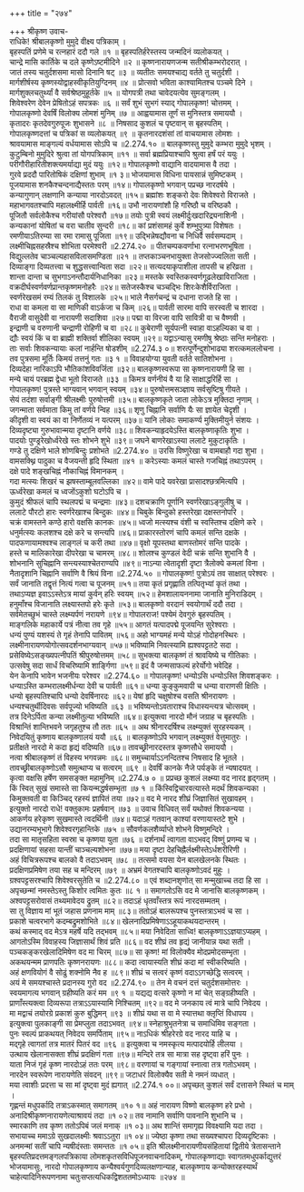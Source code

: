 +++
title = "२७४"

+++
श्रीकृष्ण उवाच-  
राधिके! श्रीबालकृष्णो मुमुदे वीक्ष्य पत्रिकाम् ।  
बृहस्पतिं प्रणेमे च रत्नहारं ददौ गले ॥१ ॥
बृहस्पतिर्हरेस्तस्य जन्मदिनं व्यलोकयत् ।  
चान्द्रे मासि कार्तिके च दले कृष्णेऽष्टमीदिने ॥२ ॥
कृष्णनारायणजन्म सतीश्रीकम्भरोदरात् ।  
जातं तस्य चतुर्दशसमा मासो दिनानि षट् ॥३ ॥
व्यतीतः समयश्चाद्य वर्तते तु चतुर्दशी ।  
मार्गशीर्षस्य कृष्णस्योद्वाहस्वीकृतियुग्दिनम् ॥४ ॥
प्रोत्सवो भविता काश्यामितश्च पञ्चमे दिने ।  
मार्गशुक्लचतुर्थ्यां वै सर्वश्रेष्ठमुहूर्तके ॥५ ॥
योगपत्री तथा चावेदयत्येव सुमङ्गलम् ।  
शिवेश्वरेण देवेन प्रेषितोऽहं सपत्रकः ॥६ ॥
सर्वं शुभं सुभगं स्याद् गोपालकृष्ण! चोत्तमम् ।  
गोपालकृष्णो देवर्षिं विलोक्य लोमशं मुनिम् ॥७ ॥
आह्वयामास तूर्णं स मुनिस्तत्र समाययौ ।  
कृतादरः कृतदेवगुरुपूजः शुभासने ॥८ ॥
निषसाद कुशलं च पृष्टवान् स बृहस्पतिम् ।  
गोपालकृष्णदत्तां च पत्रिकां स व्यलोकयत् ॥९ ॥
कृतनारदशंसां तां वाचयामास लोमशः ।  
श्रावयामास माङ्गल्यं वर्धयामास सोऽपि च ॥2.274.१० ॥
बालकृष्णस्तु मुमुदे कम्भरा मुमुदे भृशम् ।  
कुटुम्बिनो मुमुदिरे श्रुत्वा तां योगपत्रिकाम् ॥११ ॥
सर्वा ब्रह्मप्रियाश्चापि श्रुत्वा हर्षं परं ययुः ।  
परीगौरीहारितीशक्त्यमर्याद्या मुदं ययुः ॥१२॥
गोपालकृष्णो वाद्यानि वादयामास वै तदा ।  
गुरवे प्रददौ पारितोषिकं दक्षिणां शुभाम् ॥१ ३॥
भोजयामास विधिना पायसान्नं सुमिष्टकम् ।  
पूजयामास शनकैश्चन्दनाद्यैस्ततः परम् ॥१४॥
गोपालकृष्णो भगवान् पप्रच्छ नारदर्षये ।  
कन्यागुणान् लक्षणानि कन्याया नारदोऽवदत् ॥१५॥
ब्रह्मांशः शङ्करो देवः शिवेश्वरो विराजते ।  
महाभागवतश्चापि महालक्ष्मीर्हि पार्वती ॥१६॥
उभौ नारायणांशौ हि गरिष्ठौ च वरिष्ठकौ ।  
पूजितौ सर्वलोकैश्च गरीयांसौ परेश्वरौ ॥१७॥
तयोः पुत्री स्वयं लक्ष्मीर्दुःखदारिद्र्यनाशिनी ।  
कन्यकानां योषितां च वरा चातीव सुन्दरी ॥१८॥
कां प्रशंसामहं कुर्वे शम्भुपुत्र्या विशेषतः ।  
रमणीयाऽतिरम्या सा रमा रामासु पूजिता ॥१९॥
उद्भिन्नेषद्यौवना च निधिर्वै सर्वसम्पदाम् ।  
लक्ष्मीचिह्नसहस्रैश्च शोभिता परमेश्वरी ॥2.274.२० ॥
पीतचम्पकवर्णाभा रत्नाभरणभूषिता ।  
विद्युल्लतेव चाञ्चल्यहासविलासमण्डिता ॥२१ ॥
तप्तकाञ्चनभायुक्ता तेजसोज्ज्वलिता सती ।  
दिव्याङ्गा दिव्यतत्त्वा च शुद्धसत्त्वान्विता सदा ॥२२॥
सत्यदयाकृपाशीला तापसी च हरिव्रता ।  
शान्ता दान्ता च सुभगाऽनन्तौदार्यनिधानिका ॥२३॥
मस्तके स्वस्तिकस्वर्णगूढलेखाविराजिता ।  
वक्रदीर्घस्वर्णवर्णप्रान्तकृष्णमनोहरैः ॥२४॥
सतेजस्कैश्च चञ्चद्भिः शिरःकेशैर्विराजिता ।  
स्वर्णरेखसमं रम्यं तिलकं तु विशालके ॥२५॥
भाले नैसर्गचन्द्रं च दधाना राजते हि सा ।  
राधा वा कमला वा सा माणिकी वाऽर्कजा च किम् ॥२६॥
पार्वती सारमा वापि सरस्वती च शारदा ।  
वैराजी वासुदेवी वा नारायणी सदाशिवा ॥२७॥
पद्मा वा विरजा वापि सावित्री वा च वैष्णवी ।  
इन्द्राणी च वरुणानी चन्द्राणी रोहिणी च वा ॥२८॥
कुबेराणी सूर्यपत्नी स्वाहा वाऽहल्यिका च वा ।  
द्यौः स्वयं किं च वा ब्राह्मी शक्तिर्वा शीलिका स्वयम् ॥२९॥
यद्वाऽन्यासु रमणीषु श्रेष्ठाः सन्ति मनोहराः ।  
ताः सर्वाः शिवकन्यायाः कलां नार्हन्ति षोडशीम् ॥2.274.३ ०॥
शरत्पूर्णेन्दुशोभाढ्या शरत्कमललोचना ।  
तव पुत्रसमा मूर्तिः किमयं तत्तनुं गतः ॥३ १ ॥
विवाहयोग्या युवती वर्तते सातिशोभना ।  
दिव्यदेहा नारिकाऽपि भौतिकांशविवर्जिता ॥३२॥
बालकृष्णस्वरूपा सा कृष्णनारायणी हि सा ।  
मन्ये चायं परब्रह्म द्वेधा भूतो विराजते ॥३३ ॥
किमत्र वर्णनीयं वै या हि साक्षाद्धरिर्हि सा ।  
गोपालकृष्ण! पुत्रस्ते भाग्यवान् भगवान् स्वयम् ॥३४॥
पुरुषोत्तमसञ्ज्ञाय सर्वसृष्टिषु गीयते ।  
सेयं तदंशा सर्वाङ्गी श्रीलक्ष्मीः पुरुषोत्तमी ॥३५॥
बालकृष्णकृते जाता लोकेऽत्र मुक्तिदा नृणाम् ।  
जगन्माता सर्वमाता किमु तां वर्णये न्विह ॥३६॥
शृणु चिह्नानि सर्वाणि यैः सा ज्ञायेत चेदृशी ।  
कीदृशी वा स्वयं का वा निर्णेतव्यं न यत्परम् ॥३७॥
यानि लोकाः समाकर्ण्य मुक्तिमीयुर्न संशयः ।  
दिव्यदृष्ट्या गुरुभावान्मया दृष्टानि वर्णये ॥३८॥
शिवकन्याहृदयेऽस्ति बालकृष्णाकृतिः शुभा ।  
पादयोः पुण्ड्ररेखोर्ध्वरेखे स्तः शोभने शुभे ॥३९॥
जघने बाणरेखाऽस्या ललाटे मुकुटाकृतिः ।  
गण्डे तु दक्षिणे भाले शोणबिन्दुः प्रशोभते ॥2.274.४० ॥
उरसि विष्णुरेखा च वामबाहौ गदा शुभा ।  
वामसक्थ्नि पादुका च वैजयन्ती हृदि स्थिता ॥४१ ॥
करेऽस्याः कमलं चास्ते गजचिह्नं तथाऽपरम् ।  
दक्षे पादे शङ्खचिह्नं नौकाचिह्नं विमानकम् ।  
गदा मत्स्यः शिखरं च झषस्ताम्बूलवल्लिका ॥४२॥
वामे पादे यवरेखा प्रासादश्छत्रमित्यपि ।  
ऊर्ध्वरेखा कमलं च ध्वजोंऽकुशो घटोऽपि च ।  
कुमुदं श्रीफलं चापि स्थलपद्मं च चन्द्रमाः ॥४३॥
दशचक्राणि पूर्णानि स्वर्णरेखाऽङ्गुलीषु च ।  
ललाटे पौरटो हारः स्वर्णरेखाश्च बिन्दुकः ॥४४॥
चिबुके बिन्दुको हस्तरेखा दक्षस्तनोपरि ।  
चक्रं वामस्तने कण्ठे हारो वक्षसि कानकः ॥४५॥
ध्वजो मत्स्यश्च वंशी च स्वस्तिश्च दक्षिणे करे ।  
धनुर्मत्स्यः कलशश्च दक्षे करे च सन्त्यपि ॥४६॥
प्राकारस्तोरणं चापि कमलं सन्ति दक्षके ।  
पादफणायामश्वश्च लाङ्गलं च करी तथा ॥४७॥
वृक्षो यूपस्तथा बाणस्तोमरं सन्ति पादके ।  
हस्ते च मालिकारेखा दीपरेखा च चामरम् ॥४८॥
शोलश्च कुण्डलं वेदी चक्रं सन्ति शुभानि वै ।  
शोभनानि सुचिह्नानि सन्त्यस्याश्चेतराण्यपि ॥४९॥
नाऽन्या त्वेतादृशी दृष्टा त्रैलोक्ये कमलां विना ।  
नैतादृशानि चिह्नानि सर्वाणि वै श्रियं विना ॥2.274.५० ॥
गोपालकृष्ण! पुत्रोऽयं तव साक्षात् परेश्वरः ।  
सर्वं जानाति तद्वृत्तं नित्यं गत्वा च पूजनम् ॥५१॥
तया कृतं प्रगृह्णाति तत्पितृभ्यां कृतं तथा ।  
तथाऽप्यज्ञ इवाऽऽस्तेऽत्र मायां कुर्वन् हरिः स्वयम् ॥५२॥
हेमशालायननामा जानाति मुनिराडिदम् ।  
हनुमाँश्च विजानाति लक्ष्यास्तपो हरेः कृते ॥५३॥
बालकृष्णो वरदानं स्वयोगार्थं ददौ तदा ।  
सर्वमेतच्छुभं चास्ते लक्ष्म्यर्पणं नरायणे ॥९४॥
गोपालराज! पश्येमं देवगुरुं बृहस्पतिम् ।  
माङ्गलिके महाकार्ये पत्रं नीत्वा तव गृहे ॥५५॥
आगतं यत्पादपद्मे पूजयन्ति सुरेश्वराः ।  
धन्यं पुण्यं यशस्यं ते गृहं तेनापि पावितम् ॥५६॥
अहो भाग्यमहं मन्ये योऽहं गोदोहनस्थिरः ।  
लक्ष्मीनारायणयोगोत्सवदर्शनभाग्यवान् ॥५७॥
भविष्यामि निवत्स्यामि ह्यश्वपट्टतटे सदा ।  
प्रसेविष्येऽसङ्ख्यपत्नीपतिं श्रीपुरुषोत्तमम् ॥५८॥
सुभक्त्या बालकृष्णं तं श्रावयिष्ये च गीतिकाः ।  
उत्सवेषु सदा सार्धं विचरिष्यामि शार्ङ्गिणा ॥५९॥
इदं वै जन्मसाफल्यं हरेर्योगो भवेदिह ।  
येन केनापि भावेन भजनीयः परेश्वर ॥2.274.६० ॥
गोपालकृष्ण! धन्योऽसि धन्योऽस्ति शिवशङ्करः ।  
धन्याऽस्ति कम्भरालक्ष्मीर्धन्या देवी च पार्वती ॥६१॥
धन्या कुङ्कुमवापी च धन्या वाराणसी क्षितिः ।  
धन्यो बृहस्पतिश्चापि धन्यो देवर्षिनारदः ॥६२॥
येषां हृदि चक्षुषोश्च वसति श्रीनरायणः ।  
धन्यश्चतुर्थीदिवसः सर्वपूज्यो भविष्यति ॥६३ ॥
भविष्यन्तोऽवताराश्च विधास्यन्त्यत्र चोत्सवम् ।  
तत्र दिनेऽर्पिता कन्या लक्ष्मीतुल्या भविष्यति ॥६४॥
इत्युक्त्वा नारदो मौनं जग्राह च बृहस्पतिः ।  
विश्रान्तिं शान्तिभवने जगृहतुश्च तौ ततः ॥६५ ॥
अथ श्रीनारदर्षिश्च लक्ष्म्युक्तं सुरहस्यकम् ।  
निवेदयितुं कृष्णाय बालकृष्णालयं ययौ ॥६६ ॥
बालकृष्णोऽपि भगवान् लक्ष्म्युक्तं वेत्तुमातुरः ।  
प्रतीक्षते नारदो मे कदा हृद्यं वदिष्यति ॥६७॥
तावच्छ्रीनारदस्तत्र कृष्णसौधे समाययौ ।  
नत्वा श्रीबालकृष्णं तं विहस्य भगवन्नमः ॥६८॥
समुच्चार्याऽऽनन्दितश्च निषसाद हि भूतले ।  
तावच्छ्रीबालकृष्णोऽसौ समुत्थाप्य च सत्वरम् ॥६९ ॥
देवर्षिं कानके नैजे पर्यङ्के तं न्यषादयत् ।  
कृत्वा वक्षसि हर्षेण समसङ्क्त महामुनिम् ॥2.274.७ ० ॥
प्रप्रच्छ कुशलं लक्ष्म्या वद नारद हृद्गतम् ।  
किं स्वित् सुखं समास्ते सा कियन्मद्धर्षसम्भृता ॥७ १ ॥
किंस्विद्विचारवत्यास्ते मदर्थं शिवकन्यका ।  
किमुक्तवती वा किञ्चिद् रहस्यं ज्ञापितं तया ॥७२॥
वद मे नारद शीघ्रं जिज्ञासितं सुखावहम् ।  
इत्युक्तो नारदो राधे! वक्तुकामः प्रहर्षवान् ॥७३ ॥
उवाच विधिवत् सर्वं यथोक्तं शिवकन्यया ।  
आकर्णय हरेकृष्ण सुखमास्ते त्वदर्थिनी ॥७४॥
यदाऽहं गतवान् काश्यां वरणायास्तटे शुभे ।  
उद्यानरम्यभूभागे शिवेश्वरगृहान्तिके ॥७५ ॥
सौवर्णकलशैर्व्याप्ते शोभने विष्णुमन्दिरे ।  
तदा सा मातृसहिता स्वस्रा च कृष्णया युता ॥७६ ॥
दर्शनार्थं त्वागता वाऽभवद् विष्णुं प्रणम्य च ।  
प्रदक्षिणायां सहसा यान्तीं चाञ्चल्यशोभना ॥७७॥
मया दृष्टा देहचिह्नैर्लक्ष्मीस्तेऽर्धशरीरिणी ।  
अहं विचित्ररूपश्च बालको वै तदाऽभवम् ॥७८ ॥
तत्समो वयसा येन बालखेलनके स्थितः ।  
प्रदक्षिणप्रमिषेण तया सह च मन्दिरम् ॥७९ ॥
अभ्रमं वेगतश्चापि बालकृष्णोऽवदं मुहुः ।  
ग्रश्वपट्टसरश्चापि शिवेश्वरसुतेति च ॥2.274.८० ॥
एवं शब्दानशृणोत् सा मन्मुखाच्च तदा हि सा ।  
अपृच्छन्मां नमस्तेऽस्तु किशोर त्वमितः कुतः ॥८ १ ॥
समागतोऽसि वद मे जानासि बालकृष्णकम् ।  
अश्वपट्टसरोवासं तथ्यमावेदय द्रुतम् ॥८२॥
तदाऽहं धृतवाँस्तत्र रूपं नारदसम्मतम् ।  
सा तु विज्ञाय मां भूतं जहास प्रणनाम माम् ॥८३॥
ततोऽहं बालरूपश्च पुनस्तत्राऽभवं च सा ।  
प्रकाशे चत्वरभागे कदम्बद्रुमशोभिते ॥८४॥
खेलनादिप्रमिषेणाऽऽहूयाकथयदान्तरम् ।  
कथं कस्माद् वद मेऽत्र महर्षे यदि तद्भवम् ॥८५॥
मया निवेदिता साध्वि! बालकृष्णाऽऽज्ञयाऽप्यहम् ।  
आगतोऽस्मि विवाहस्य जिज्ञासार्थं शिवं प्रति ॥८६॥
वद शीघ्रं तव हृद्यं जानीयान्न यथा सती ।  
पञ्चकङ्करखेलादिमिषेण वद मा चिरम् ॥८७॥
सा कृष्ण! मां विलोक्यैव मोदप्रमोदसम्भृता ।  
अकथयन्मम प्राणपतिः कृष्णनरायणः ॥८८॥
कदा त्वायास्यति शीघ्रं कदा मां स्वीकरिष्यति ।  
अहं क्षणवियोगं वै सोढुं शक्नोमि नैव ह ॥८९॥
शीघ्रं च सत्वरं कृष्णं वदाऽऽगच्छेद्धि सत्वरम् ।  
अयं मे समयश्चास्ते प्रदानस्य गुरो वद ॥2.274.९० ॥
तेन मे वचनं दत्तं चतुर्दशसमोत्तरः ।  
स्वयमागत्य भगवान् ग्रहीष्यति करं मम ॥९ १ ॥
यद्यद्य वत्सरे कृष्णो न मां चेत् सङ्ग्रहीष्यति ।  
प्राणाँस्त्यक्त्वा दिव्यरूपा तत्राऽऽयास्यामि निश्चितम् ॥९२॥
वद मे जनकाय त्वं मात्रे चापि निवेदय ।  
मा मद्वाचं तयोरग्रे प्रकाशं कुरु बुद्धिमन् ॥९३ ॥
शीघ्रं यथा स वा मे स्यात्तथा क्लृप्तिं विधापय ।  
इत्युक्त्वा पुलकाङ्गी सा प्रेमप्लुता तदाऽभवत् ॥९४॥
स्नेहाश्रुभृतनेत्रा च समाधिमिव सङ्गता ।  
पुनः स्वल्पं प्राकथयत् निवेदय समर्पिताम् ॥९५॥
नाऽधिकं श्रीहरेरग्रे वद नारद याहि च ।  
मद्गृहे त्वागतां तत्र मातरं पितरं वद ॥९६ ॥
इत्युक्त्वा च नमस्कृत्य मत्पादयोर्हि लीलया ।  
उत्थाय खेलानासक्ता शीघ्रं प्रदक्षिणं गता ॥९७॥
मन्दिरे तत्र सा मात्रा सह दृष्ट्वा हरिं पुनः ।  
याता निजं गृहं कृष्ण नारदोऽहं ततः परम् ॥९८॥
वरणायां च गङ्गायां स्नात्वा तत्र गतोऽभवम् ।  
नारदेन स्वरूपेण नारायणेति संवदन् ॥९९॥
जटाधरं विलोक्यैव सती मे नमनं व्यधात् ।  
मया त्वाशीः प्रदत्ता च सा मां दृष्ट्वा मुदं ह्यगात् ॥2.274.१ ००॥
अपृच्छत् कुशलं सर्वं दत्तासने स्थितं च माम् ।  
गृह्णन्तं मधुपर्कादि तत्राऽकस्मात् समागतम् ॥१० १॥
अहं नारायण विष्णो बालकृष्ण हरे प्रभो ।  
अनादिश्रीकृष्णनारायणेत्याश्रावयं तदा ॥१ ०२॥
तव नामानि सर्वाणि पावनानि शुभानि च ।  
स्मारकाणि तव कृष्ण ततोऽपिबं जलं मनाक् ॥१ ०३॥
अथ शान्तिं समागृह्य विवक्ष्यामि यदा तदा ।  
सभायाच्च ममाऽग्रे सुखदालक्ष्मीः श्रवाऽऽतुरा ॥१ ०४॥
ज्येष्ठा कृष्णा तथा सख्यश्चापरा दिव्यदृष्टिकाः ।  
अनमन्मां सतीं चापि न्यषीदंस्ताः समन्ततः ॥१ ०५॥
इति श्रीलक्ष्मीनारायणीयसंहितायां द्वितीये त्रेतासन्ताने बृहस्पतिप्रदत्तमङ्गलपत्रिकाया लोमशकृतसविधिपूजनवाचनादिकम्, गोपालकृष्णाद्याः स्वागतमधुपर्काद्युत्तरं  
भोजयामासुः, नारदो गोपालकृष्णाय कन्यैश्वर्यगुणदिव्यलक्षणान्याह, बालकृष्णाय कन्योक्तरहस्यार्थं चाहेत्यादिनिरूपणनामा चतुःसप्तत्यधिकद्विशततमोऽध्यायः ॥२७४ ॥
    
